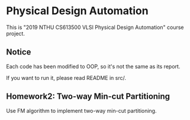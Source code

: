 # Physical Design Automation
This is "2019 NTHU CS613500 VLSI Physical Design Automation" course project.

## Notice 
Each code has been modified to OOP, so it's not the same as its report.

If you want to run it, please read README in src/.

## Homework2: Two-way Min-cut Partitioning
Use FM algorithm to implement two-way min-cut partitioning.